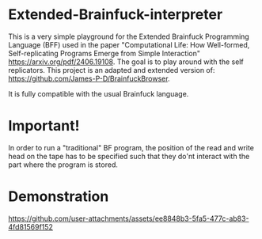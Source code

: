 # Extended-Brainfuck-interpreter
This is a very simple playground for the Extended Brainfuck Programming Language (BFF) used in the paper "Computational Life: How Well-formed, Self-replicating Programs Emerge from Simple Interaction" https://arxiv.org/pdf/2406.19108. The goal is to play around with the self replicators. This project is an adapted and extended version of: https://github.com/James-P-D/BrainfuckBrowser.

It is fully compatible with the usual Brainfuck language.

# Important!

In order to run a "traditional" BF program, the position of the read and write head on the tape has to be specified such that they do'nt interact with the part where the program is stored.

# Demonstration

https://github.com/user-attachments/assets/ee8848b3-5fa5-477c-ab83-4fd81569f152

